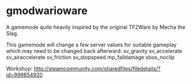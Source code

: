 # gmodwarioware

A gamemode quite heavily inspired by the original TF2Ware by Mecha the Slag.

This gamemode will change a few server values for suitable gameplay which may need to be changed back afterward:
sv_gravity
sv_accelerate
sv_airaccelerate
sv_friction
sv_stopspeed
mp_falldamage
sbox_noclip


Workshop: http://steamcommunity.com/sharedfiles/filedetails/?id=999854920
